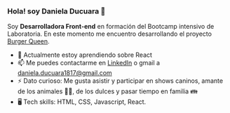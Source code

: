 ### Hola! soy Daniela Ducuara 👋

Soy **Desarrolladora Front-end** en formación del Bootcamp intensivo de Laboratoria. En este momento me encuentro desarrollando el proyecto [Burger Queen](https://github.com/Daniela1421/BOG004-burger-queen-api-client).

- 🌱 Actualmente estoy aprendiendo sobre React
- 📫 Me puedes contactarme en [LinkedIn](www.linkedin.com/in/daniela-ducuara) o gmail a daniela.ducuara1817@gmail.com
- ⚡ Dato curioso: Me gusta asistir y participar en shows caninos, amante de los animales 🐶🐱, de los dulces y pasar tiempo en familia 👪
- 🖥️ Tech skills: HTML, CSS, Javascript, React.





